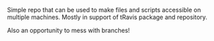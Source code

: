 Simple repo that can be used to make files and scripts accessible on multiple machines. Mostly in support of tRavis package and repository.

Also an opportunity to mess with branches!
